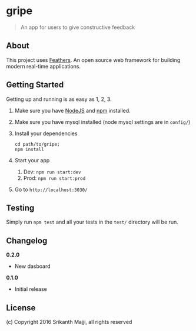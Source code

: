 # gripe

> An app for users to give constructive feedback

## About

This project uses [Feathers](http://feathersjs.com). An open source web framework for building modern real-time applications.

## Getting Started

Getting up and running is as easy as 1, 2, 3.

1. Make sure you have [NodeJS](https://nodejs.org/) and [npm](https://www.npmjs.com/) installed.
2. Make sure you have mysql installed (node mysql settings are in `config/`)
3. Install your dependencies

    ```
    cd path/to/gripe;
    npm install
    ```

4. Start your app
    1. Dev: `npm run start:dev`
    2. Prod: `npm run start:prod`

5. Go to `http://localhost:3030/`

## Testing

Simply run `npm test` and all your tests in the `test/` directory will be run.

## Changelog

__0.2.0__

- New dasboard

__0.1.0__

- Initial release

## License

(c) Copyright 2016 Srikanth Majji, all rights reserved
